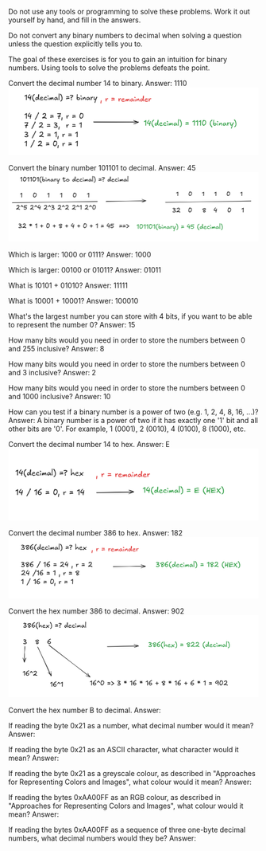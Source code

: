 Do not use any tools or programming to solve these problems. Work it out yourself by hand, and fill in the answers.

Do not convert any binary numbers to decimal when solving a question unless the question explicitly tells you to.

The goal of these exercises is for you to gain an intuition for binary numbers. Using tools to solve the problems defeats the point.

Convert the decimal number 14 to binary.
Answer: 1110
![answer-1](14-decimal-binary.png)

Convert the binary number 101101 to decimal.
Answer: 45
![alt text](101101-to-decimal.png)

Which is larger: 1000 or 0111?
Answer: 1000

Which is larger: 00100 or 01011?
Answer: 01011

What is 10101 + 01010?
Answer: 11111

What is 10001 + 10001?
Answer: 100010

What's the largest number you can store with 4 bits, if you want to be able to represent the number 0?
Answer: 15

How many bits would you need in order to store the numbers between 0 and 255 inclusive?
Answer: 8

How many bits would you need in order to store the numbers between 0 and 3 inclusive?
Answer: 2

How many bits would you need in order to store the numbers between 0 and 1000 inclusive?
Answer: 10

How can you test if a binary number is a power of two (e.g. 1, 2, 4, 8, 16, ...)?
Answer: A binary number is a power of two if it has exactly one '1' bit and all other bits are '0'. For example, 1 (0001), 2 (0010), 4 (0100), 8 (1000), etc.

Convert the decimal number 14 to hex.
Answer: E 
![alt text](14-to-hex.png)

Convert the decimal number 386 to hex.
Answer: 182
![alt text](386-to-hex.png)

Convert the hex number 386 to decimal.
Answer: 902
![alt text](386-hex-to-decimal.png)

Convert the hex number B to decimal.
Answer:

If reading the byte 0x21 as a number, what decimal number would it mean?
Answer:

If reading the byte 0x21 as an ASCII character, what character would it mean?
Answer:

If reading the byte 0x21 as a greyscale colour, as described in "Approaches for Representing Colors and Images", what colour would it mean?
Answer:

If reading the bytes 0xAA00FF as an RGB colour, as described in "Approaches for Representing Colors and Images", what colour would it mean?
Answer:

If reading the bytes 0xAA00FF as a sequence of three one-byte decimal numbers, what decimal numbers would they be?
Answer:
